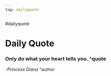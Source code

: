 ```yaml
---
tag: dailyquote
---
```


#dailyquote

# Daily Quote

### Only do what your heart tells you. ^quote
*-Princess Diana* ^author
